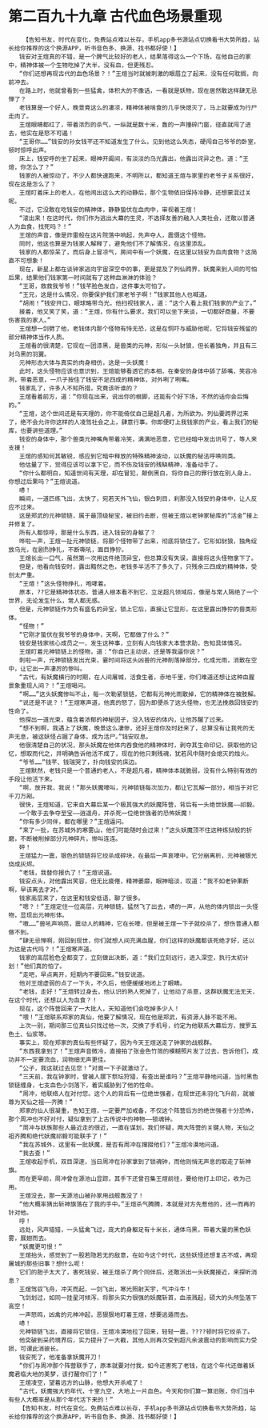 # 第二百九十九章 古代血色场景重现
        【告知书友，时代在变化，免费站点难以长存，手机app多书源站点切换看书大势所趋，站长给你推荐的这个换源APP，听书音色多、换源、找书都好使！】
       钱安对王煊真的不错，是一个脾气比较好的老人，结果落得这么一个下场，在他自己的家中，精神体被一个生物吃掉了大半，没有血，但更残忍。
       “你们还想再现古代的血色场景？！”王煊当时就被刺激的眼眉立了起来，没有任何耽搁，向前冲去。
       在路上时，他就曾看到一些猛禽，体积大的不像话，一看就是妖物，现在居然敢这样肆无忌惮了？
       老钱算是一个好人，晚景竟这么的凄凉，精神体被啃食的几乎快熄灭了，马上就要成为行尸走肉了。
       王煊眼睛都红了，带着浓烈的杀气，一纵就是数十米，轰的一声撞碎门窗，径直就闯了进去，他实在是怒不可遏！
       “王哥你……”钱安的孙女钱芊还不知道发生了什么，见到他这么失态，硬闯自己爷爷的卧室，顿时惊呼出声。
       床上，钱安呼的坐了起来，眼神开阖间，有淡淡的乌光露出，他露出诧异之色，道：“王煊，你怎么了？”
       钱家的人被惊动了，不少人都快速跑来，不明所以，都知道王煊与家里的老爷子关系很好，现在这是怎么了？
       王煊盯着床上的老人，在他闹出这么大的动静后，那个生物依旧保持冷静，还想蒙混过关呢。
       不过，它没敢在吃钱安的精神体，静静蛰伏在血肉中，审视着王煊！
       “滚出来！在这时代，你们作为逃出大幕的生灵，不选择友善的融入人类社会，还敢以普通人为血食，找死吗？！”
       王煊的声音，像是炸雷般在这片院落中响起，先声夺人，震慑这个怪物。
       同时，他这也算是为钱家人解释了，避免他们不了解情况，在这里添乱。
       钱家的人都惊呆了，而后身上冒凉气，房间中有一个妖魔，在这里以钱安为血肉食物？这简直不可想象！
       现在，新星上都在谈钟家逃向宇宙深空中的事，更是提及了列仙跨界，妖魔来到人间的可怕后果，结果他们钱家第一时间就有了这种血淋淋的体验？
       “王哥，救救我爷爷！”钱芊脸色发白，这件事太可怕了。
       “王兄，这是什么情况，你要保护我们家老爷子啊！”钱家其他人也喊道。
       “胡闹！”钱安开口，眼球略带乌光，他扫视钱家人，道：“这个人看上我们钱家的产业了。”
       接着，他又笑了笑，道：“王煊，你有什么要求，我们可以坐下来谈，一切都好商量，不要伤害我的家人。”
       王煊想一剑劈了他，老钱体内那个怪物有恃无恐，这是在恫吓与威胁他呢，它将钱安残留的部分精神体当作人质。
       王煊看的很清楚，它现在一团漆黑，是兽类的元神，形似一头豺狼，但长着独角，并且有三对乌黑的羽翼。
       元神形态大体与真实的肉身相仿，这是一头妖魔！
       此时，这头怪物应该也意识到，王煊能够看透它的本相，在秦安的身体中舔了舔嘴，笑容冷冽，带着恶意，一爪子按住了钱安不足四成的精神体，对外咧了咧嘴。
       钱家乱了，许多人不知所措，究竟该听谁的？
       王煊看着前方，道：“你现在出来，说出你的根脚，还能有个好下场，不然的话你会后悔的。”
       “王煊，这个世间还是有天理的，你不能倚仗自己是超凡者，为所欲为。列仙要跨界过来了，绝不会允许你这样的人凌驾社会之上，肆意行事。你即便盯上我钱家的产业，看上我们的秘库，也要讲些道理。”
       钱安的身体中，那个兽类元神嘴角带着冷笑，满满地恶意，它已经暗中发出讯号了，等人来支援！
       王煊的感知何其敏锐，感应到它暗中释放的特殊精神波动，以妖魔的秘法呼唤同类。
       他估量了下，觉得应该可以拿下它，而不伤及钱安的残缺精神，准备动手了。
       “你什么都明白，知道世间有天理，却在冒犯，颠倒黑白，将你自己的罪行放在别人身上，你想过后果吗？”王煊说道。
       哧！
       瞬间，一道匹练飞出，太快了，宛若天外飞仙，银白刺目，刹那没入钱安的身体中，让人反应不过来。
       这是郑武的元神锁链，属于最顶级秘宝，被旧约击断，但被王煊以老钟家秘库的“活金”接上并修复了。
       所有人都惊呼，那是什么东西，进入钱安的身躯了？
       哗啦一声，王煊一扯元神锁链，将那个怪物带了出来，彻底将锁住了。它形如豺狼，独角绽放乌光，在剧烈挣扎，不断嘶吼，面目狰狞。
       王煊长出一口气，虽然第一次用这件绝顶异宝，但总算没有失误，直接将这头怪物拿下了。
       但是，他看向钱安时，露出黯然之色，老钱多半活不了多久了，只残余三四成的精神体，受创太严重。
       “王煊！”这头怪物挣扎，咆哮着。
       原本，??它是精神体状态，普通人根本看不到它，立足超凡领域后，像是与常人隔绝了一个世界，无论发生什么，常人都无感。
       但是，元神锁链作为负有盛名的异宝，锁上它后，直接让它显形，在这里露出狰狞的兽类形体。
       “怪物！”
       “它刚才蛰伏在我爷爷的身体中，天啊，它都做了什么？”
       钱安是钱家核心成员之一，发生这种事，立刻有人向钱家大本营求助，告知具体情况。
       王煊盯着元神锁链上的怪物，道：“你自己主动说，还是等我逼你说？”
       刺啦一声，元神锁链发出光束，霎时间将这头凶兽的元神削落掉部分，化成光雨，消散在空中，让它出一声凄厉的惨叫。
       “古代，有妖魔横行的时期，在人间屠城，活食生者，赤地千里，你们难道还想让这种血腥景象重现人间？！”王煊喝问。
       “啊……”这头妖魔惨叫不止，每一次勒紧锁链，它都有元神光雨散掉，它的精神体在被肢解。
       “说还是不说？！”王煊寒声道，他真的怒了，因为即便杀了这头怪物，也无法挽救回钱安的性命了。
       他探出一道光束，蕴含着浓郁的神秘因子，没入钱安的体内，让他苏醒了过来。
       “想不到啊，我遇上了妖魔，晚景这么凄惨，还好王煊你及时赶来了，总算没有让我死的无声无息，被这妖怪占据了身体，成为活尸。”钱安叹息。
       他很清楚自己的状况，那头妖魔在他体内吞食他的精神体时，剥夺其生命印记，获取他的记忆，想取而代之，并明确告诉他活不成了，现在的他只剩残魂，犹若风中随时会熄灭的烛火。
       “爷爷……”钱芊、钱瑞哭了，扑向钱安的床边。
       王煊默然，老钱只是一个普通的老人，不是超凡者，精神体本就脆弱，没有什么特别有效的手段让他活下来。
       “啊，放开我，我说！”那头妖魔嚎叫，元神锁链每次加力，都让它瓦解一部分，相当于对它千刀万剐。
       很快，王煊知道，它来自大幕后某一个极其强大的妖魔阵营，背后有一头绝世妖魔——祁毅。
       一个敢于去争夺至宝——逍遥舟，并杀死一位绝世强者的恐怖妖魔！
       “你有多少同伴，都在哪里？”王煊逼问。
       “来了一批，在苏城外的寒雾山，他们可能随时会过来！”这头妖魔顶不住这种炼狱般的折磨，不断被削掉部分元神碎片，惨叫连连。
       砰！
       王煊猛力一震，银色的锁链将它绞杀成碎块，在最后一声哀嚎中，它分崩离析，元神被银光烧成灰烬。
       “老钱，我替你报仇了！”王煊说道。
       钱安点头，对他露出笑容，但无比疲倦，精神萎靡，眼神暗淡，叹道：“我不如老钟果断啊，早该离去才对。”
       钱家高层来了，在这里和钱安低语，聊了很多。
       “嗯？！”王煊定住一位高层，元神锁链，猛然飞了出去，哧的一声，从他的体内锁出一头怪物，显现出元神形体。
       “嗷……”兽吼声响亮，震动人的精神，它在长嚎，但是被王煊一下子就绞杀了，想伤普通人都做不到。
       “肆无忌惮啊，刚回到现世，你们就想人间充满血腥，你们这样的妖魔都该死绝才好，还以为这是古代吗？！”王煊寒声道。
       钱家的高层脸色全都变了，立刻做出决断，道：“我们立刻远行，进入深空，执行太初计划！”他们真的怕了。
       “走吧，早点离开，短期内不要回来。”钱安说道。
       他对王煊虚弱的点了一下头，不久后，他便缓缓地闭上了眼睛。
       “老钱，走好！”王煊转过身去，他认识的熟人死掉了，让他动了杀意，这群妖魔无法无天，在这个时代，还想以人为血食？！
       现在，这个阵营回来了一大批人，天知道他们会吃掉多少人！
       “喂！”王煊联系郑家的真仙，他要了解情况，现在他是郑武，有资源人脉不能不用。
       上次一别，期间那三位真仙只找过他一次，交换了手机号，约定为他联系大幕后方，搜罗五色土、仙浆等。
       事实上，现在郑家的真仙有些怀疑了，因为今天王煊送走了钟家的战舰群。
       “东西我拿到了！”王煊声音微冷，直接拍了张金色竹简的模糊照片发了过去，告诉他们，成功并不一定要流血，润物细无声更佳。
       “公子，我这就过去见您！”对面一下子就激动了。
       “三天前，我在钟家时，曾被人摆下祭坛狩猎，有查出是谁吗？”王煊平静地问道，当时黑色锁链缠身，七支血色小剑落下，着实威胁到了他的性命。
       “周冲，他联络人在对付您。这个人的背后有一位绝世强者，在现世还未羽化飞升前，就被尊为天仙之祖——齐腾！”
       郑家的仙人很凝重，告知王煊，一定要严加戒备，不仅这个阵营后方的绝世强者十分恐怖，那个周冲也不好对付，疑似拿到了上古传说中的神物——锁魂钟。
       “周冲与妖族那些人最近走的很近，一直在谋划，我们怀疑，两大阵营的关键人物，天仙之祖齐腾和绝代妖魔祁毅可能联手了！”
       “我在苏城外，这里有一批妖魔，是否有周冲在撺掇他们？”王煊冷漠地问道。
       “我去查！”
       王煊收起手机，双目深邃，当日周冲在孙家拿到了锁魂钟，而他则悄无声息的取走了斩神旗。
       而在更早前，周冲曾在源池山显踪，其手下还曾召集王煊前往，要给他打上印记，收为己用。
       王煊没去，那一天源池山被孙家用战舰轰没了！
       “他大概率猜出斩神旗落在了我的手中。”王煊杀气腾腾，本就是对方先惹他的，还一而再的针对他。
       呼！
       远处，风声猎猎，一头猛禽飞过，庞大的身躯足有十米长，通体乌黑，带着大量的黑色妖雾，展翅而去。
       “妖魔更可恨！”
       王煊抬头，感觉到了一股若隐若无的敌意，在如今这个时代，这些妖怪还想复古不成，再现屠城的那些旧事？想什么呢！
       它们的胆子太大了，害死钱安，被王煊杀了两个同伴后，还敢派出一头妖魔接近，来探听消息？
       王煊驾驭飞舟，冲天而起，一剑飞出，寒光照射天宇，气冲斗牛！
       飞剑划过，如同一挂星河倾泻，将那头实力很强的妖魔斩首，血液溅起，硕大的头颅坠落下高空！
       一声怒鸣，凶禽的元神冲起，恶狠狠地盯着王煊，想要逃遁而去。
       哧！
       元神锁链飞出，直接将它锁住，王煊冷漠地拉了回来，轻轻一震，????顿时将它绞杀了。
       他突破到采药境界后，实力提升了一大截，其他人则再次受到超凡余波震动的影响而实力受损，可谓此消彼长。
       钱安死了，他准备拿妖魔开刀！
       “你们与周冲那个阵营联手了，原本就要对付我，如今还害死了老钱，在这个年代还做着妖魔君临大地的美梦，该打醒你们了！”
       王煊凌空，望着远方的山脉，他想大开杀戒了！
       “古代，妖魔强大的年代，十室九空，大地上一片血色。今天和你们算一算旧账，你们当中有些人大概率是从那个年代活下来的！”
       【告知书友，时代在变化，免费站点难以长存，手机app多书源站点切换看书大势所趋，站长给你推荐的这个换源APP，听书音色多、换源、找书都好使！】